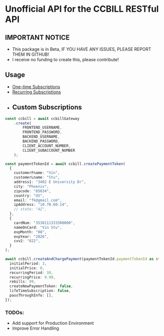 # Unofficial API for the CCBILL RESTful API

## IMPORTANT NOTICE
- This package is in Beta, IF YOU HAVE ANY ISSUES, PLEASE REPORT THEM IN GITHUB!
- I receive no funding to create this, please contribute!

## Usage
-  [One-time Subscriptions](https://github.com/yaKsirhC/ccbill-restful-api/blob/master/examples/oneTimeSubscription.md)
- [Recurring Subscriptions](https://github.com/yaKsirhC/ccbill-restful-api/blob/master/examples/recurringSubscription.md)
- ## Custom Subscriptions 
```ts
const ccbill = await ccbillGateway
	.create(
		FRONTEND_USERNAME, 
		FRONTEND_PASSWORD, 
		BACKEND_USERNAME, 
		BACKEND_PASSWORD, 
		CLIENT_ACCOUNT_NUMBER, 
		CLIENT_SUBACCOUNT_NUMBER
	);

const paymentTokenId = await ccbill.createPaymentToken(
  {
    customerFname: "Vin",
    customerLname: "Stu",
    address1: "3402 E University Dr",
    city: "Phoenix",
    zipcode: "85034",
    country: "US",
    email: "fk@gmail.com",
    ipAddress: "10.70.60.14",
    // state: "AZ",
  },
  {
    cardNum: "3530111333300000",
    nameOnCard: "Vin Stu",
    expMonth: "08",
    expYear: "2026",
    cvv2: "822",
  }
);

await ccbill.createAndChargePayment(paymentTokenId.paymentTokenId as string, {
  initialPeriod: 3,
  initialPrice: 0,
  recurringPeriod: 30,
  recurringPrice: 9.99,
  rebills: 99,
  createNewPaymentToken: false,
  lifeTimeSubscription: false,
  passThroughInfo: [],
});
```

### TODOs:

- Add support for Production Environment
- Improve Error Handling
